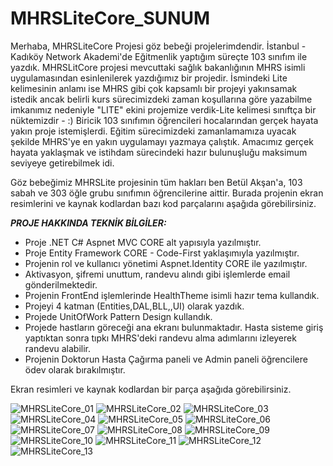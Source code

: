 # MHRSLiteCore_SUNUM

Merhaba, MHRSLiteCore Projesi göz bebeği projelerimdendir. İstanbul - Kadıköy Network Akademi'de Eğitmenlik yaptığım süreçte 103 sınıfım ile yazdık. MHRSLitCore projesi mevcuttaki sağlık bakanlığının MHRS isimli uygulamasından esinlenilerek yazdığımız bir projedir. İsmindeki Lite kelimesinin anlamı ise MHRS gibi çok kapsamlı bir projeyi yakınsamak istedik ancak belirli kurs sürecimizdeki zaman koşullarına göre yazabilme imkanımız nedeniyle "LITE" ekini projemize verdik-Lite kelimesi sınıftça bir nüktemizdir - :)
Biricik 103 sınıfımın öğrencileri hocalarından gerçek hayata yakın proje istemişlerdi. Eğitim sürecimizdeki zamanlamamıza uyacak şekilde MHRS'ye en yakın uygulamayı yazmaya çalıştık. Amacımız gerçek hayata yaklaşmak ve istihdam sürecindeki hazır bulunuşluğu maksimum seviyeye getirebilmek idi.

Göz bebeğimiz MHRSLite projesinin tüm hakları ben Betül Akşan'a,  103 sabah ve 303 öğle grubu sınıfımın öğrencilerine aittir. Burada projenin ekran resimlerini ve kaynak kodlardan bazı kod parçalarını aşağıda görebilirsiniz.


***PROJE HAKKINDA TEKNİK BİLGİLER:***

- Proje .NET C# Aspnet MVC CORE alt yapısıyla yazılmıştır.
- Proje Entity Framework CORE - Code-First yaklaşımıyla yazılmıştır.
- Projenin rol ve kullanıcı yönetimi Aspnet.Identity CORE ile yazılmıştır.
- Aktivasyon, şifremi unuttum, randevu alındı gibi işlemlerde email gönderilmektedir.
- Projenin FrontEnd işlemlerinde HealthTheme isimli hazır tema kullandık.
- Projeyi 4 katman (Entities,DAL,BLL,,UI) olarak yazdık.
- Projede UnitOfWork Pattern Design kullandık.
- Projede hastların göreceği ana ekranı bulunmaktadır. Hasta sisteme giriş yaptıktan sonra tıpkı MHRS'deki randevu alma adımlarını izleyerek randevu alabilir.
- Projenin Doktorun Hasta Çağırma paneli ve Admin paneli öğrencilere ödev olarak bırakılmıştır.

Ekran resimleri ve kaynak kodlardan bir parça aşağıda görebilirsiniz.

![MHRSLiteCore_01](https://user-images.githubusercontent.com/94163797/172587066-288ea89d-ab3a-4435-86ee-2732c03eecc9.png)
![MHRSLiteCore_02](https://user-images.githubusercontent.com/94163797/172587089-96232cf0-f79d-4610-8187-28e222be79ae.png)
![MHRSLiteCore_03](https://user-images.githubusercontent.com/94163797/172587103-3cf186ee-e1fa-4eac-bace-2841f5c14d2f.png)
![MHRSLiteCore_04](https://user-images.githubusercontent.com/94163797/172587133-056b8725-fde9-4e1a-9524-1347c430ece8.png)
![MHRSLiteCore_05](https://user-images.githubusercontent.com/94163797/172587139-17f15119-aa49-4524-8cee-a52de224400d.png)
![MHRSLiteCore_06](https://user-images.githubusercontent.com/94163797/172587141-29ff6e59-4d2e-46ed-a7c5-f427ec6dc319.png)
![MHRSLiteCore_07](https://user-images.githubusercontent.com/94163797/172587144-38f8e08b-d165-46fd-a722-8f856da881d4.png)
![MHRSLiteCore_08](https://user-images.githubusercontent.com/94163797/172587148-1df9fc82-5935-4ae5-a659-ca7a8239f84d.png)
![MHRSLiteCore_09](https://user-images.githubusercontent.com/94163797/172587157-d43bfd1f-580a-4d04-8901-b14dd4b54355.png)
![MHRSLiteCore_10](https://user-images.githubusercontent.com/94163797/172587162-8c0a5d42-7200-4541-ba44-8b98dca79d67.png)
![MHRSLiteCore_11](https://user-images.githubusercontent.com/94163797/172587165-105d65f4-52d1-4605-81e4-3b05197876bf.png)
![MHRSLiteCore_12](https://user-images.githubusercontent.com/94163797/172587170-5cdced08-71e7-444b-8a65-fb166449779f.png)
![MHRSLiteCore_13](https://user-images.githubusercontent.com/94163797/172587182-e780c178-6c48-42d6-b607-f7b32189eed8.png)
